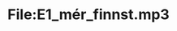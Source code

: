 ---
title: File:E1_mér_finnst.mp3
recording of: mér finnst
reading speed: slow
speaker: E
license: CC0
---